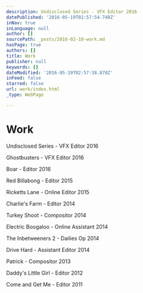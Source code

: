 ```yaml
---
description: Undisclosed Series - VFX Editor 2016
datePublished: '2016-05-19T02:57:54.748Z'
inNav: true
inLanguage: null
author: []
sourcePath: _posts/2016-02-10-work.md
hasPage: true
authors: []
title: Work
publisher: null
keywords: []
dateModified: '2016-05-19T02:57:38.878Z'
inFeed: false
starred: false
url: work/index.html
_type: WebPage

---
```

# Work

Undisclosed Series - VFX Editor 2016

Ghostbusters - VFX Editor 2016

Boar - Editor 2016

Red Billabong - Editor 2015

Ricketts Lane - Online Editor 2015

Charlie's Farm - Editor 2014

Turkey Shoot - Compositor 2014

Electric Boogaloo - Online Assistant 2014

The Inbetweeners 2 - Dailies Op 2014

Drive Hard - Assistant Editor 2014

Patrick - Compositor 2013

Daddy's Little Girl - Editor 2012

Come and Get Me - Editor 2011